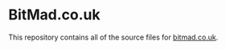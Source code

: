 # BitMad.co.uk

This repository contains all of the source files for [bitmad.co.uk](https://www.bitmad.co.uk).

